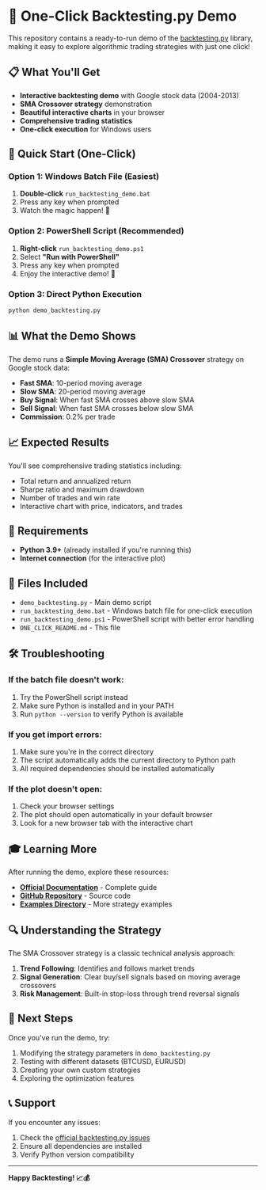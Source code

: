 # 🚀 One-Click Backtesting.py Demo

This repository contains a ready-to-run demo of the [backtesting.py](https://github.com/kernc/backtesting.py) library, making it easy to explore algorithmic trading strategies with just one click!

## 📋 What You'll Get

- **Interactive backtesting demo** with Google stock data (2004-2013)
- **SMA Crossover strategy** demonstration
- **Beautiful interactive charts** in your browser
- **Comprehensive trading statistics**
- **One-click execution** for Windows users

## 🎯 Quick Start (One-Click)

### Option 1: Windows Batch File (Easiest)
1. **Double-click** `run_backtesting_demo.bat`
2. Press any key when prompted
3. Watch the magic happen! 🎉

### Option 2: PowerShell Script (Recommended)
1. **Right-click** `run_backtesting_demo.ps1`
2. Select **"Run with PowerShell"**
3. Press any key when prompted
4. Enjoy the interactive demo! 🚀

### Option 3: Direct Python Execution
```bash
python demo_backtesting.py
```

## 📊 What the Demo Shows

The demo runs a **Simple Moving Average (SMA) Crossover** strategy on Google stock data:

- **Fast SMA**: 10-period moving average
- **Slow SMA**: 20-period moving average
- **Buy Signal**: When fast SMA crosses above slow SMA
- **Sell Signal**: When fast SMA crosses below slow SMA
- **Commission**: 0.2% per trade

## 📈 Expected Results

You'll see comprehensive trading statistics including:
- Total return and annualized return
- Sharpe ratio and maximum drawdown
- Number of trades and win rate
- Interactive chart with price, indicators, and trades

## 🔧 Requirements

- **Python 3.9+** (already installed if you're running this)
- **Internet connection** (for the interactive plot)

## 📁 Files Included

- `demo_backtesting.py` - Main demo script
- `run_backtesting_demo.bat` - Windows batch file for one-click execution
- `run_backtesting_demo.ps1` - PowerShell script with better error handling
- `ONE_CLICK_README.md` - This file

## 🛠️ Troubleshooting

### If the batch file doesn't work:
1. Try the PowerShell script instead
2. Make sure Python is installed and in your PATH
3. Run `python --version` to verify Python is available

### If you get import errors:
1. Make sure you're in the correct directory
2. The script automatically adds the current directory to Python path
3. All required dependencies should be installed automatically

### If the plot doesn't open:
1. Check your browser settings
2. The plot should open automatically in your default browser
3. Look for a new browser tab with the interactive chart

## 🎓 Learning More

After running the demo, explore these resources:

- **[Official Documentation](https://kernc.github.io/backtesting.py/)** - Complete guide
- **[GitHub Repository](https://github.com/kernc/backtesting.py)** - Source code
- **[Examples Directory](doc/examples/)** - More strategy examples

## 🔍 Understanding the Strategy

The SMA Crossover strategy is a classic technical analysis approach:

1. **Trend Following**: Identifies and follows market trends
2. **Signal Generation**: Clear buy/sell signals based on moving average crossovers
3. **Risk Management**: Built-in stop-loss through trend reversal signals

## 🚀 Next Steps

Once you've run the demo, try:
1. Modifying the strategy parameters in `demo_backtesting.py`
2. Testing with different datasets (BTCUSD, EURUSD)
3. Creating your own custom strategies
4. Exploring the optimization features

## 📞 Support

If you encounter any issues:
1. Check the [official backtesting.py issues](https://github.com/kernc/backtesting.py/issues)
2. Ensure all dependencies are installed
3. Verify Python version compatibility

---

**Happy Backtesting! 📈💰**
